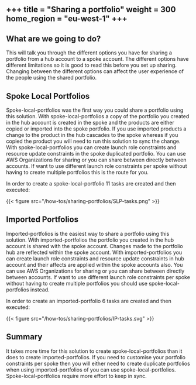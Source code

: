 +++
title = "Sharing a portfolio"
weight = 300
home_region = "eu-west-1"
+++
---

## What are we going to do?

This will talk you through the different options you have for sharing a portfolio from a hub account to a spoke account.
The different options have different limitations so it is good to read this before you set up sharing.  Changing between
the different options can affect the user experience of the people using the shared portfolio. 

## Spoke Local Portfolios

Spoke-local-portfolios was the first way you could share a portfolio using this solution.  With spoke-local-portfolios
a copy of the portfolio you created in the hub account is created in the spoke and the products are either copied or 
imported into the spoke portfolio.  If you use imported products a change to the product in the hub cascades to the 
spoke whereas if you copied the product you will need to run this solution to sync the change.  With 
spoke-local-portfolios you can create launch role constraints and resource update constraints in the spoke duplicated 
portfolio.  You can use AWS Organizations for sharing or you can share between directly between accounts.  If want to 
use different launch role constraints per spoke without having to create multiple portfolios this is the route for you.

In order to create a spoke-local-portfolio 11 tasks are created and then executed:

{{< figure src="/how-tos/sharing-portfolios/SLP-tasks.png" >}}


## Imported Portfolios

Imported-portfolios is the easiest way to share a portfolio using this solution.  With imported-portfolios
the portfolio you created in the hub account is shared with the spoke account.  Changes made to the portfolio hub are
reflected within the spoke account.  With imported-portfolios you can create launch role constraints and resource update
constraints in hub account and their affects are applied within the spoke accounts also.  You can use AWS Organizations 
for sharing or you can share between directly between accounts.  If want to use different launch role constraints per 
spoke without having to create multiple portfolios you should use spoke-local-portfolios instead.

In order to create an imported-portfolio 6 tasks are created and then executed:

{{< figure src="/how-tos/sharing-portfolios/IP-tasks.svg" >}}

## Summary
It takes more time for this solution to create spoke-local-portfolios than it does to create imported-portfolios.  If 
you need to customise your portfolio constraints per spoke then you will either need to create duplicate portfolios
when using imported-portfolios of you can use spoke-local-portfolios.  Spoke-local-portfolios require more effort to 
keep in sync.